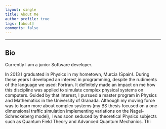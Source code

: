 ```yaml
---
layout: single
title: About Me
author_profile: true
tags: [about]
comments: false
---
```


--------

## Bio

Currently I am a junior Software developer. 

In 2013 I graduated in Physics in my hometown, Murcia (Spain).
During these years I developed an interest in programming, despite the rudiments of the language we used: Fortran. 
It definitely made an impact on me how this discipline was applied to simulate complex physical systems on computers.
Guided by that interest, I pursued a master program in Physics and Mathematics in the University of Granada.
Although my moving force was to learn more about complex systems (my BS thesis focused on a one-dimensional traffic simulation implementing variations on the Nagel-Schreckeberg model),
I was soon seduced by theoretical Physics subjects such as Quantum Field Theory and Advanced Quantum Mechanics.
Thi


